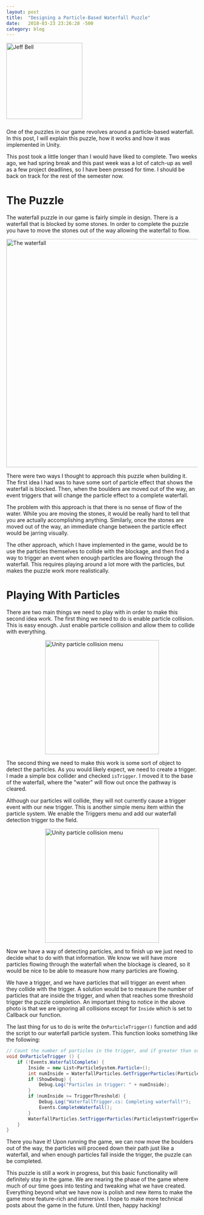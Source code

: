 ```yaml
---
layout: post
title:  "Designing a Particle-Based Waterfall Puzzle"
date:   2018-03-23 23:26:28 -500
category: blog
---
```

<img src="{{ site.url }}/assets/jeff-web.jpg" 
     alt="Jeff Bell" 
     style="width: 200px; padding-bottom: 25px" />  
One of the puzzles in our game revolves around a particle-based waterfall. In
this post, I will explain this puzzle, how it works and how it was implemented
in Unity. 

This post took a little longer than I would have liked to complete. Two weeks
ago, we had spring break and this past week was a lot of catch-up as well as a
few project deadlines, so I have been pressed for time. I should be back on
track for the rest of the semester now.

# The Puzzle

The waterfall puzzle in our game is fairly simple in design. There is a
waterfall that is blocked by some stones. In order to complete the puzzle
you have to move the stones out of the way allowing the waterfall to flow.

<img src="{{ site.url }}/assets/anautho-waterfall.gif"
     alt="The waterfall"
     style="width: 600px; margin: 0 auto; display: block;" />

There were two ways I thought to approach this puzzle when building it. The
first idea I had was to have some sort of particle effect that shows the
waterfall is blocked. Then, when the boulders are moved out of the way, an
event triggers that will change the particle effect to a complete waterfall.

The problem with this approach is that there is no sense of flow of the water.
While you are moving the stones, it would be really hard to tell that you are
actually accomplishing anything. Similarly, once the stones are moved out of
the way, an immediate change between the particle effect would be jarring
visually.

The other approach, which I have implemented in the game, would be to use the
particles themselves to collide with the blockage, and then find a way to
trigger an event when enough particles are flowing through the waterfall.
This requires playing around a lot more with the particles, but makes the
puzzle work more realistically.

# Playing With Particles

There are two main things we need to play with in order to make this second
idea work. The first thing we need to do is enable particle collision. This
is easy enough. Just enable particle collision and allow them to collide with
everything.

<img src="{{ site.url }}/assets/particle-collision.png"
     alt="Unity particle collision menu"
     style="width: 300px; margin: 0 auto; display: block;" />

The second thing we need to make this work is some sort of object to detect the
particles. As you would likely expect, we need to create a trigger. I made a
simple box collider and checked `isTrigger`. I moved it to the base of the
waterfall, where the "water" will flow out once the pathway is cleared.

Although our particles will collide, they will not currently cause a trigger
event with our new trigger. This is another simple menu item within the
particle system. We enable the Triggers menu and add our waterfall detection
trigger to the field.

<img src="{{ site.url }}/assets/particle-trigger.png"
     alt="Unity particle collision menu"
     style="width: 300px; margin: 0 auto; display: block;" />

Now we have a way of detecting particles, and to finish up we just need to
decide what to do with that information. We know we will have more particles
flowing through the waterfall when the blockage is cleared, so it would be nice
to be able to measure how many particles are flowing.

We have a trigger, and we have particles that will trigger an event when they
collide with the trigger. A solution would be to measure the number of
particles that are inside the trigger, and when that reaches some threshold
trigger the puzzle completion. An important thing to notice in the above photo
is that we are ignoring all collisions except for `Inside` which is set to
Callback our function.

The last thing for us to do is write the `OnParticleTrigger()` function and add
the script to our waterfall particle system. This function looks something like
the following:

```C#
// Count the number of particles in the trigger, and if greater than some threshold, complete the waterfall
void OnParticleTrigger () {
    if (!Events.WaterfallComplete) {
        Inside = new List<ParticleSystem.Particle>();
        int numInside = WaterfallParticles.GetTriggerParticles(ParticleSystemTriggerEventType.Inside, Inside);
        if (ShowDebug) {
            Debug.Log("Particles in trigger: " + numInside);
        }
        if (numInside >= TriggerThreshold) {
            Debug.Log("WaterfallTrigger.cs: Completing waterfall!");
            Events.CompleteWaterfall();
        }
        WaterfallParticles.SetTriggerParticles(ParticleSystemTriggerEventType.Inside, Inside);
    }
}
```

There you have it! Upon running the game, we can now move the boulders out
of the way, the particles will proceed down their path just like a waterfall,
and when enough particles fall inside the trigger, the puzzle can be completed.

This puzzle is still a work in progress, but this basic functionality will
definitely stay in the game. We are nearing the phase of the game where much
of our time goes into testing and tweaking what we have created. Everything
beyond what we have now is polish and new items to make the game more
feature-rich and immersive. I hope to make more technical posts about the game
in the future. Until then, happy hacking!
